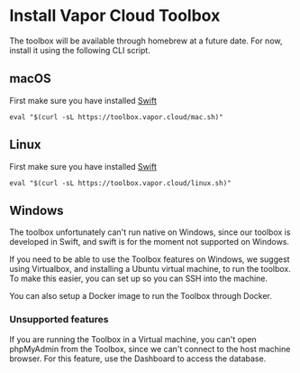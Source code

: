 # Install Vapor Cloud Toolbox

The toolbox will be available through homebrew at a future date. For now, install it using the following CLI script.

## macOS

First make sure you have installed [Swift](https://docs.vapor.codes/2.0/getting-started/install-on-macos/)

```
eval "$(curl -sL https://toolbox.vapor.cloud/mac.sh)"
```

## Linux

First make sure you have installed [Swift](https://docs.vapor.codes/2.0/getting-started/install-on-ubuntu/)

```
eval "$(curl -sL https://toolbox.vapor.cloud/linux.sh)"
```

## Windows

The toolbox unfortunately can't run native on Windows, since our toolbox is developed in Swift, and swift is for the moment not supported on Windows.

If you need to be able to use the Toolbox features on Windows, we suggest using Virtualbox, and installing a Ubuntu virtual machine, to run the toolbox.
To make this easier, you can set up so you can SSH into the machine.

You can also setup a Docker image to run the Toolbox through Docker.

### Unsupported features

If you are running the Toolbox in a Virtual machine, you can't open phpMyAdmin from the Toolbox, since we can't connect to the host machine browser. For this feature, use the Dashboard to access the database.
